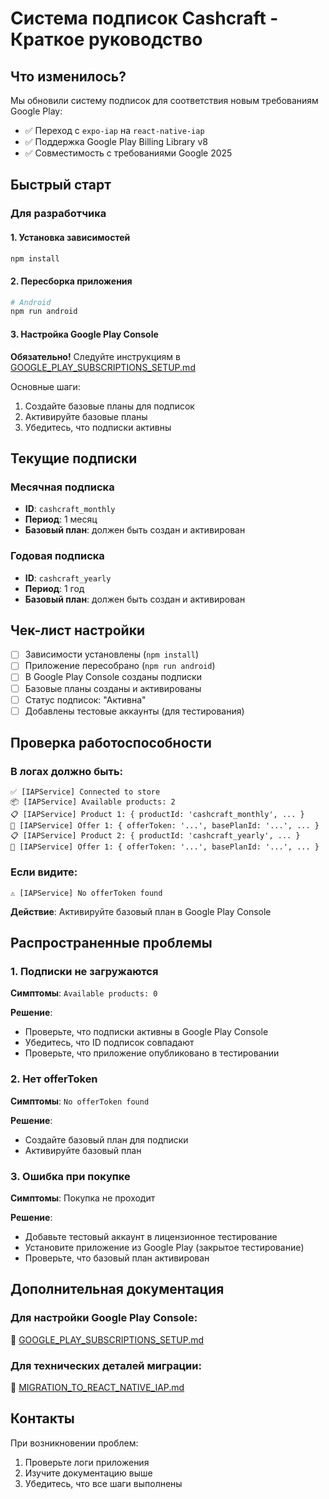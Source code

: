 # Система подписок Cashcraft - Краткое руководство

## Что изменилось?

Мы обновили систему подписок для соответствия новым требованиям Google Play:

- ✅ Переход с `expo-iap` на `react-native-iap`
- ✅ Поддержка Google Play Billing Library v8
- ✅ Совместимость с требованиями Google 2025

## Быстрый старт

### Для разработчика

#### 1. Установка зависимостей

```bash
npm install
```

#### 2. Пересборка приложения

```bash
# Android
npm run android
```

#### 3. Настройка Google Play Console

**Обязательно!** Следуйте инструкциям в [GOOGLE_PLAY_SUBSCRIPTIONS_SETUP.md](./GOOGLE_PLAY_SUBSCRIPTIONS_SETUP.md)

Основные шаги:
1. Создайте базовые планы для подписок
2. Активируйте базовые планы
3. Убедитесь, что подписки активны

## Текущие подписки

### Месячная подписка
- **ID**: `cashcraft_monthly`
- **Период**: 1 месяц
- **Базовый план**: должен быть создан и активирован

### Годовая подписка
- **ID**: `cashcraft_yearly`
- **Период**: 1 год
- **Базовый план**: должен быть создан и активирован

## Чек-лист настройки

- [ ] Зависимости установлены (`npm install`)
- [ ] Приложение пересобрано (`npm run android`)
- [ ] В Google Play Console созданы подписки
- [ ] Базовые планы созданы и активированы
- [ ] Статус подписок: "Активна"
- [ ] Добавлены тестовые аккаунты (для тестирования)

## Проверка работоспособности

### В логах должно быть:

```
✅ [IAPService] Connected to store
📦 [IAPService] Available products: 2
📋 [IAPService] Product 1: { productId: 'cashcraft_monthly', ... }
🎫 [IAPService] Offer 1: { offerToken: '...', basePlanId: '...', ... }
📋 [IAPService] Product 2: { productId: 'cashcraft_yearly', ... }
🎫 [IAPService] Offer 1: { offerToken: '...', basePlanId: '...', ... }
```

### Если видите:

```
⚠️ [IAPService] No offerToken found
```

**Действие**: Активируйте базовый план в Google Play Console

## Распространенные проблемы

### 1. Подписки не загружаются

**Симптомы**: `Available products: 0`

**Решение**:
- Проверьте, что подписки активны в Google Play Console
- Убедитесь, что ID подписок совпадают
- Проверьте, что приложение опубликовано в тестировании

### 2. Нет offerToken

**Симптомы**: `No offerToken found`

**Решение**:
- Создайте базовый план для подписки
- Активируйте базовый план

### 3. Ошибка при покупке

**Симптомы**: Покупка не проходит

**Решение**:
- Добавьте тестовый аккаунт в лицензионное тестирование
- Установите приложение из Google Play (закрытое тестирование)
- Проверьте, что базовый план активирован

## Дополнительная документация

### Для настройки Google Play Console:
📄 [GOOGLE_PLAY_SUBSCRIPTIONS_SETUP.md](./GOOGLE_PLAY_SUBSCRIPTIONS_SETUP.md)

### Для технических деталей миграции:
📄 [MIGRATION_TO_REACT_NATIVE_IAP.md](./MIGRATION_TO_REACT_NATIVE_IAP.md)

## Контакты

При возникновении проблем:
1. Проверьте логи приложения
2. Изучите документацию выше
3. Убедитесь, что все шаги выполнены
